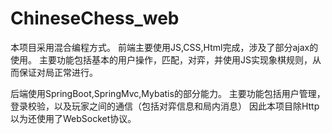 # ChineseChess_web
本项目采用混合编程方式。
前端主要使用JS,CSS,Html完成，涉及了部分ajax的使用。
  主要功能包括基本的用户操作，匹配，对弈，并使用JS实现象棋规则，从而保证对局正常进行。

后端使用SpringBoot,SpringMvc,Mybatis的部分能力。
  主要功能包括用户管理，登录校验，以及玩家之间的通信（包括对弈信息和局内消息）
  因此本项目除Http以为还使用了WebSocket协议。
